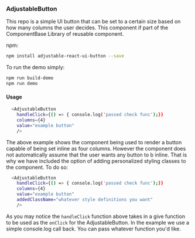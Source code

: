 ### AdjustableButton

This repo is a simple UI button that can be set to a certain size based on how many columns the user decides. This component if part of the ComponentBase Library of reusable component.

npm:
```sh
npm install adjustable-react-ui-button --save
```
To run the demo simply:

```sh
npm run build-demo
npm run demo
```

#### Usage
```sh
  <AdjustableButton
    handleClick={() => { console.log('passed check func');}}
    columns={4}
    value="example button"
    />
```

The above example shows the component being used to render a button capable of being set inline as four columns. However the component does not automatically assume that the user wants any button to b inline. That is why we have included the option of adding personalized styling classes to the component. To do so:

```sh
  <AdjustableButton
    handleClick={() => { console.log('passed check func');}}
    columns={4}
    value="example button"
    addedClassName="whatever style definitions you want"
    />
```

As you may notice the `handleClick` function above takes in a give function to be used as the `onClick` for the AdjustableButton. In the example we use a simple console.log call back. You can pass whatever function you'd like.    
